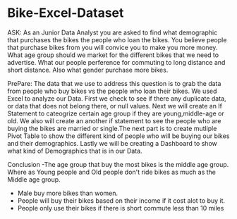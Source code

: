 # Bike-Excel-Dataset
ASK:
As an Junior Data Analyst you are asked to find what demographic that purchases the bikes the people who loan the bikes. You believe people that purchase bikes from you will convice you to make you more money. What age group should we market for the different bikes that we need to advertise. What our people perference for commuting to long distance and short distance. Also what gender purchase more bikes.

PrePare:
The data that we use to address this question is to grab the data from people who buy bikes vs the people who loan their bikes. We used Excel to analyze our Data. First we check to see if there any duplicate data, or data that does not belong there, or null values. Next we will create an If Statement to cateogrize certain age group if they are young,middle-age or old. We also will create an another if statement to see the people who are buying the bikes are married or single.The next part is to create mutliple Pivot Table to show the different kind of people who will be buying our bikes and their demographics. Lastly we will be creating a Dashboard to show what kind of Demographics that is in our Data.


Conclusion
-The age group that buy the most bikes is the middle age group. Where as Young people and Old people don't ride bikes as much as the Middle age group. 
- Male buy more bikes than women.
- People will buy their bikes based on their income if it cost alot to buy it.
- People only use their bikes if there is short commute  less than 10 miles
